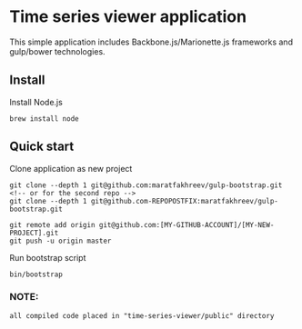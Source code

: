 # Time series viewer application

This simple application includes Backbone.js/Marionette.js frameworks and gulp/bower technologies.

## Install

Install Node.js

    brew install node

## Quick start

Clone application as new project

    git clone --depth 1 git@github.com:maratfakhreev/gulp-bootstrap.git
    <!-- or for the second repo -->
    git clone --depth 1 git@github.com-REPOPOSTFIX:maratfakhreev/gulp-bootstrap.git

    git remote add origin git@github.com:[MY-GITHUB-ACCOUNT]/[MY-NEW-PROJECT].git
    git push -u origin master

Run bootstrap script

    bin/bootstrap

### NOTE:

    all compiled code placed in "time-series-viewer/public" directory
